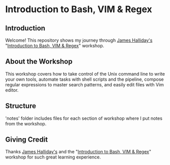 # Introduction to Bash, VIM & Regex


## Introduction
Welcome! This repository shows my journey through [James Halliday's](https://frontendmasters.com/teachers/james-halliday/) "[Introduction to Bash, VIM & Regex](https://frontendmasters.com/courses/bash-vim-regex/)" workshop. 

## About the Workshop
This workshop covers how to take control of the Unix command line to write your own tools, automate tasks with shell scripts and the pipeline, compose regular expressions to master search patterns, and easily edit files with Vim editor.

## Structure
'notes' folder includes files for each section of workshop where I put notes from the workshop.

## Giving Credit
Thanks [James Halliday's](https://frontendmasters.com/teachers/james-halliday/) and the "[Introduction to Bash, VIM & Regex](https://frontendmasters.com/courses/bash-vim-regex/)" workshop for such great learning experience.